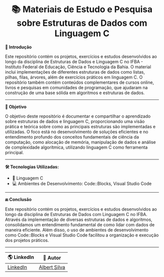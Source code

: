<h1 align="center">📚 Materiais de Estudo e Pesquisa sobre Estruturas de Dados com Linguagem C</h1>

**📌 Introdução**

Este repositório contém os projetos, exercícios e estudos desenvolvidos ao longo da disciplina de Estruturas de Dados e Linguagem C no IFBA - Instituto Federal de Educação, Ciência e Tecnologia da Bahia. O material inclui implementações de diferentes estruturas de dados como listas, pilhas, filas, árvores, além de exercícios práticos em linguagem C. O repositório também contém conteúdos complementares de cursos online, livros e pesquisas em comunidades de programação, que ajudaram na construção de uma base sólida em algoritmos e estruturas de dados.

---

**🎯 Objetivo**

O objetivo deste repositório é documentar e compartilhar o aprendizado sobre estruturas de dados e linguagem C, proporcionando uma visão prática e teórica sobre como as principais estruturas são implementadas e utilizadas. O foco está no desenvolvimento de soluções eficientes e no entendimento profundo dos conceitos fundamentais de ciência da computação, como alocação de memória, manipulação de dados e análise de complexidade algorítmica, utilizando linguagem C como ferramenta principal.

---

**🛠️ Tecnologias Utilizadas:**
- 🔲 Linguagem C
- 💻 Ambientes de Desenvolvimento: Code::Blocks, Visual Studio Code
---

**🔚 Conclusão**

Este repositório contém os projetos, exercícios e estudos desenvolvidos ao longo da disciplina de Estruturas de Dados com Linguagem C no IFBA. Através da implementação de diversas estruturas de dados e algoritmos, consolidamos um entendimento fundamental de como lidar com dados de maneira eficiente. Além disso, o uso de ambientes de desenvolvimento como Code::Blocks e Visual Studio Code facilitou a organização e execução dos projetos práticos.

---
| 🌎 LinkedIn | 👤 **Autor** |
|------------|---------------|
| [LinkedIn](https://www.linkedin.com/in/albert-backend-java-spring-boot/) | [Albert Silva](https://www.linkedin.com/in/albert-backend-java-spring-boot/) |
